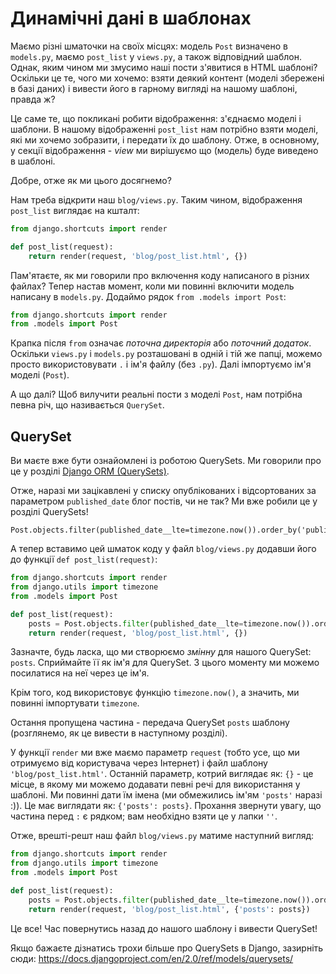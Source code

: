 # Динамічні дані в шаблонах

Маємо різні шматочки на своїх місцях: модель `Post` визначено в `models.py`, маємо `post_list` у `views.py`, а також відповідний шаблон. Однак, яким чином ми змусимо наші пости з'явитися в HTML шаблоні? Оскільки це те, чого ми хочемо: взяти деякий контент (моделі збережені в базі даних) і вивести його в гарному вигляді на нашому шаблоні, правда ж?

Це саме те, що покликані робити відображення: з'єднаємо моделі і шаблони. В нашому відображенні `post_list` нам потрібно взяти моделі, які ми хочемо зобразити, і передати їх до шаблону. Отже, в основному, у секції відображення - *view* ми вирішуємо що (модель) буде виведено в шаблоні.

Добре, отже як ми цього досягнемо?

Нам треба відкрити наш `blog/views.py`. Таким чином, відображення `post_list` виглядає на кшталт:

```python
from django.shortcuts import render

def post_list(request):
    return render(request, 'blog/post_list.html', {})
```

Пам'ятаєте, як ми говорили про включення коду написаного в різних файлах? Тепер настав момент, коли ми повинні включити модель написану в `models.py`. Додаймо рядок `from .models import Post`:

```python
from django.shortcuts import render
from .models import Post
```

Крапка після `from` означає *поточна директорія* або *поточний додаток*. Оскільки `views.py` і `models.py` розташовані в одній і тій же папці, можемо просто використовувати `.` і ім'я файлу (без `.py`). Далі імпортуємо ім'я моделі (`Post`).

А що далі? Щоб вилучити реальні пости з моделі `Post`, нам потрібна певна річ, що називається `QuerySet`.

## QuerySet

Ви маєте вже бути ознайомлені із роботою QuerySets. Ми говорили про це у розділі [Django ORM (QuerySets)](../django_orm/README.md).

Отже, наразі ми зацікавлені у списку опублікованих і відсортованих за параметром `published_date` блог постів, чи не так? Ми вже робили це у розділі QuerySets!

    Post.objects.filter(published_date__lte=timezone.now()).order_by('published_date')

А тепер вставимо цей шматок коду у файл `blog/views.py` додавши його до функції `def post_list(request)`:

```python
from django.shortcuts import render
from django.utils import timezone
from .models import Post

def post_list(request):
    posts = Post.objects.filter(published_date__lte=timezone.now()).order_by('published_date')
    return render(request, 'blog/post_list.html', {})
```

Зазначте, будь ласка, що ми створюємо *змінну* для нашого QuerySet: `posts`. Сприймайте її як ім'я для QuerySet. З цього моменту ми можемо посилатися на неї через це ім'я.

Крім того, код використовує функцію `timezone.now()`, а значить, ми повинні імпортувати `timezone`.

Остання пропущена частина - передача QuerySet `posts` шаблону (розглянемо, як це вивести в наступному розділі).

У функції `render` ми вже маємо параметр `request` (тобто усе, що ми отримуємо від користувача через Інтернет) і файл шаблону `'blog/post_list.html'`. Останній параметр, котрий виглядає як: `{}` - це місце, в якому ми можемо додавати певні речі для використання у шаблоні. Ми повинні дати їм імена (ми обмежились ім'ям `'posts'` наразі :)). Це має виглядати як: `{'posts': posts}`. Прохання звернути увагу, що частина перед `:` є рядком; вам необхідно взяти це у лапки `''`.

Отже, врешті-решт наш файл `blog/views.py` матиме наступний вигляд:

```python
from django.shortcuts import render
from django.utils import timezone
from .models import Post

def post_list(request):
    posts = Post.objects.filter(published_date__lte=timezone.now()).order_by('published_date')
    return render(request, 'blog/post_list.html', {'posts': posts})
```

Це все! Час повернутись назад до нашого шаблону і вивести QuerySet!

Якщо бажаєте дізнатись трохи більше про QuerySets в Django, зазирніть сюди: https://docs.djangoproject.com/en/2.0/ref/models/querysets/
